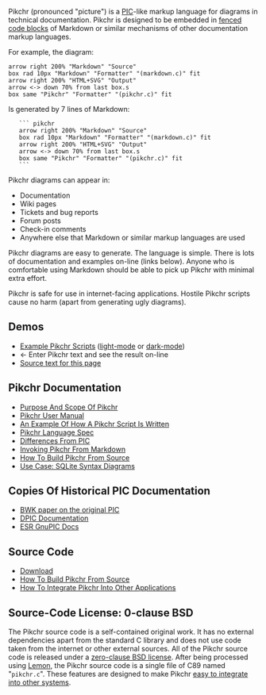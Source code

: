 Pikchr (pronounced "picture") is a [PIC][1]-like markup
language for diagrams in technical documentation.  Pikchr is
designed to be embedded in [fenced code blocks][2] of
Markdown or similar mechanisms of other documentation markup languages.

[1]: https://en.wikipedia.org/wiki/Pic_language
[2]: https://spec.commonmark.org/0.29/#fenced-code-blocks

For example, the diagram:

``` pikchr
arrow right 200% "Markdown" "Source"
box rad 10px "Markdown" "Formatter" "(markdown.c)" fit
arrow right 200% "HTML+SVG" "Output"
arrow <-> down 70% from last box.s
box same "Pikchr" "Formatter" "(pikchr.c)" fit
```

Is generated by 7 lines of Markdown:

~~~~~~
   ``` pikchr
   arrow right 200% "Markdown" "Source"
   box rad 10px "Markdown" "Formatter" "(markdown.c)" fit
   arrow right 200% "HTML+SVG" "Output"
   arrow <-> down 70% from last box.s
   box same "Pikchr" "Formatter" "(pikchr.c)" fit
   ```
~~~~~~

Pikchr diagrams can appear in:

  *  Documentation
  *  Wiki pages
  *  Tickets and bug reports
  *  Forum posts
  *  Check-in comments
  *  Anywhere else that Markdown or similar markup languages are used

Pikchr diagrams are easy to generate.  The language is simple.
There is lots of documentation and examples on-line (links below).
Anyone who is comfortable using Markdown should be able to pick up Pikchr
with minimal extra effort.

Pikchr is safe for use in internet-facing applications.  Hostile
Pikchr scripts cause no harm (apart from generating ugly diagrams).

## Demos

  *  [Example Pikchr Scripts](./doc/examples.md)
     ([light-mode](/doc/trunk/doc/examples.md?skin=default&once) or
      [dark-mode](/doc/trunk/doc/examples.md?skin=darkmode&once))
  *  [](/pikchrshow) &larr; Enter Pikchr text and see the result on-line
  *  [Source text for this page](./homepage.md?mimetype=text/plain)

## Pikchr Documentation

  *  [Purpose And Scope Of Pikchr](./doc/purpose.md)
  *  [Pikchr User Manual](./doc/userman.md)
  *  [An Example Of How A Pikchr Script Is Written](./doc/teardown01.md)
  *  [Pikchr Language Spec](./doc/grammar.md)
  *  [Differences From PIC](./doc/differences.md)
  *  [Invoking Pikchr From Markdown](./doc/usepikchr.md)
  *  [How To Build Pikchr From Source](./doc/build.md)
  *  [Use Case: SQLite Syntax Diagrams](./doc/sqlitesyntax.md)

## Copies Of Historical PIC Documentation

  *  [BWK paper on the original PIC](/uv/pic.pdf)
  *  [DPIC Documentation](/uv/dpic-doc.pdf)
  *  [ESR GnuPIC Docs](/uv/gpic.pdf)

## Source Code

  *  [Download](./doc/download.md)
  *  [How To Build Pikchr From Source](./doc/build.md)
  *  [How To Integrate Pikchr Into Other Applications][integ]


## Source-Code License: 0-clause BSD

The Pikchr source code is a self-contained original work.  It has no
external dependencies apart from the standard C library and does not
use code taken from the internet or other external sources.  All of the Pikchr
source code is released under a [zero-clause BSD license][0BSD].  After being
processed using [Lemon][lemon], the Pikchr source code is a single
file of C89 named "`pikchr.c`".  These features
are designed to make Pikchr [easy to integrate into other systems][integ].

[0BSD]: https://spdx.org/licenses/0BSD.html
[lemon]: https://www.sqlite.org/lemon.html
[integ]: doc/integrate.md
